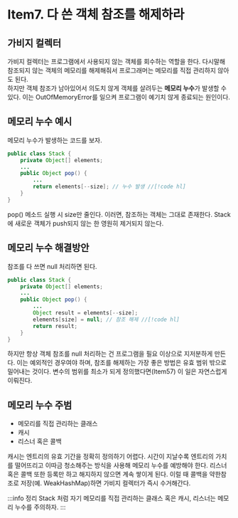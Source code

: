 # Item7. 다 쓴 객체 참조를 해제하라

## 가비지 컬렉터

가비지 컬렉터는 프로그램에서 사용되지 않는 객체를 회수하는 역할을 한다. 다시말해 참조되지 않는 객체의 메모리를 해제해줘서 프로그래머는 메모리를 직접 관리하지 않아도 된다.  
하지만 객체 참조가 남아있어서 의도치 않게 객체를 살려두는 **메모리 누수**가 발생할 수 있다. 이는 OutOfMemoryError를 일으켜 프로그램이 예기치 않게 종료되는 원인이다.

## 메모리 누수 예시
메모리 누수가 발생하는 코드를 보자.
```java
public class Stack {
    private Object[] elements;
    ...
    public Object pop() {
        ...
        return elements[--size]; // 누수 발생 //[!code hl] 
    }
}

```
pop() 메소드 실행 시 size만 줄인다. 이러면, 참조하는 객체는 그대로 존재한다. Stack에 새로운 객체가 push되지 않는 한 영원히 제거되지 않는다.

## 메모리 누수 해결방안

참조를 다 쓰면 null 처리하면 된다. 
```java
public class Stack {
    private Object[] elements;
    ...
    public Object pop() {
        ...
        Object result = elements[--size];
        elements[size] = null; // 참조 해제 //[!code hl] 
        return result;
    }
}
```
하지만 항상 객체 참조를 null 처리하는 건 프로그램을 필요 이상으로 지저분하게 만든다. 이는 예외적인 경우여야 하며, 참조를 해제하는 가장 좋은 방법은 유효 범위 밖으로 밀어내는 것이다. 변수의 범위를 최소가 되게 정의했다면(Item57) 이 일은 자연스럽게 이뤄진다.  

## 메모리 누수 주범
- 메모리를 직접 관리하는 클래스
- 캐시
- 리스너 혹은 콜백  

캐시는 엔트리의 유효 기간을 정확히 정의하기 어렵다. 시간이 지날수록 엔트리의 가치를 떨어뜨리고 이따금 청소해주는 방식을 사용해 메모리 누수를 예방해야 한다.
리스너 혹은 콜백 또한 등록만 하고 해지하지 않으면 계속 쌓이게 된다. 이럴 때 콜백을 약한참조로 저장(예. WeakHashMap)하면 가비지 컬렉터가 즉시 수거해간다.

:::info 정리
Stack 처럼 자기 메모리를 직접 관리하는 클래스 혹은 캐시, 리스너는 메모리 누수를 주의하자.
:::
